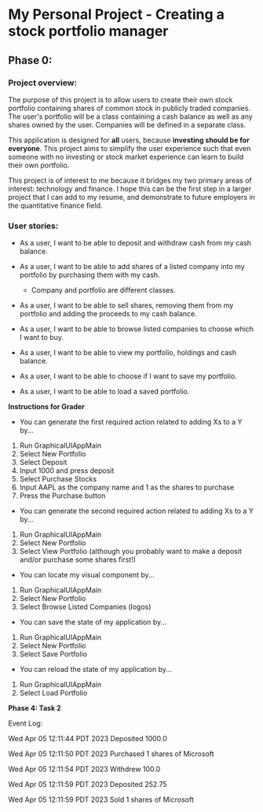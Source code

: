 # My Personal Project - Creating a stock portfolio manager
## Phase 0:
### Project overview:

The purpose of this project is to allow users to 
create their own stock portfolio containing shares 
of common stock in publicly traded companies. The 
user's portfolio will be a class containing a cash balance
as well as any shares owned by the user. Companies 
will be defined in a separate class.

This application is designed for **all** users, because
**investing should be for everyone**. This
project aims to simplify the user experience such
that even someone with no investing or stock market
experience can learn to build their own portfolio. 

This project is of interest to me because it bridges
my two primary areas of interest: technology and 
finance. I hope this can be the first step in a 
larger project that I can add to my resume, and 
demonstrate to future employers in the quantitative
finance field.

### User stories:

- As a user, I want to be able to deposit and withdraw cash 
from my cash balance.

- As a user, I want to be able to add shares 
  of a listed company into my portfolio by purchasing them
with my cash.
  - Company and portfolio are different classes.

- As a user, I want to be able to sell shares, removing
  them from my portfolio and adding the proceeds to my 
  cash balance.

- As a user, I want to be able to browse listed companies 
to choose which I want to buy.
  
- As a user, I want to be able to view my portfolio,
holdings and cash balance. 

- As a user, I want to be able to choose if I want to 
save my portfolio.

- As a user, I want to be able to load a saved portfolio.


**Instructions for Grader**

- You can generate the first required action related to adding Xs to a Y by...
1. Run GraphicalUIAppMain
2. Select New Portfolio
3. Select Deposit
4. Input 1000 and press deposit
5. Select Purchase Stocks
6. Input AAPL as the company name and 1 as the shares to purchase
7. Press the Purchase button

- You can generate the second required action related to adding Xs to a Y by...
1. Run GraphicalUIAppMain
2. Select New Portfolio
3. Select View Portfolio (although you probably want to make a deposit and/or 
purchase some shares first!)

- You can locate my visual component by...
1. Run GraphicalUIAppMain
2. Select New Portfolio
3. Select Browse Listed Companies (logos)

- You can save the state of my application by...
1. Run GraphicalUIAppMain
2. Select New Portfolio
3. Select Save Portfolio

- You can reload the state of my application by...
1. Run GraphicalUIAppMain
2. Select Load Portfolio

**Phase 4: Task 2**

Event Log: 

Wed Apr 05 12:11:44 PDT 2023
Deposited 1000.0

Wed Apr 05 12:11:50 PDT 2023
Purchased 1 shares of Microsoft

Wed Apr 05 12:11:54 PDT 2023
Withdrew 100.0

Wed Apr 05 12:11:59 PDT 2023
Deposited 252.75

Wed Apr 05 12:11:59 PDT 2023
Sold 1 shares of Microsoft